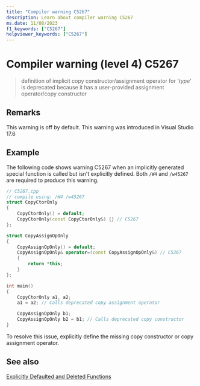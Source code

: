 ```yaml
---
title: "Compiler warning C5267"
description: Learn about compiler warning C5267
ms.date: 11/08/2023
f1_keywords: ["C5267"]
helpviewer_keywords: ["C5267"]
---
```

# Compiler warning (level 4) C5267

> definition of implicit copy constructor/assignment operator for '*type*' is deprecated because it has a user-provided assignment operator/copy constructor

## Remarks


 
This warning is off by default.
This warning was introduced in Visual Studio 17.6

## Example

The following code shows warning C5267 when an implicitly generated special function is called but isn't explicitly defined. Both `/W4` and `/w45267` are required to produce this warning.

```cpp
// C5267.cpp
// compile using: /W4 /w45267
struct CopyCtorOnly
{
    CopyCtorOnly() = default;
    CopyCtorOnly(const CopyCtorOnly&) {} // C5267
};

struct CopyAssignOpOnly
{
    CopyAssignOpOnly() = default;
    CopyAssignOpOnly& operator=(const CopyAssignOpOnly&) // C5267
    {
        return *this;
    }
};

int main()
{
    CopyCtorOnly a1, a2;
    a1 = a2; // Calls deprecated copy assignment operator

    CopyAssignOpOnly b1;
    CopyAssignOpOnly b2 = b1; // Calls deprecated copy constructor
}
```

To resolve this issue, explicitly define the missing copy constructor or copy assignment operator.

## See also

[Explicitly Defaulted and Deleted Functions](../../cpp/explicitly-defaulted-and-deleted-functions.md)
